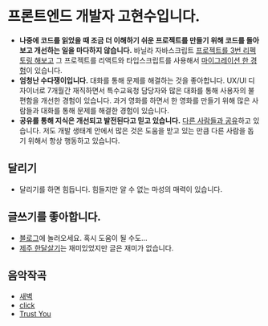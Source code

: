 # 프론트엔드 개발자 고현수입니다. 

- **나중에 코드를 읽었을 때 조금 더 이해하기 쉬운 프로젝트를 만들기 위해 코드를 돌아보고 개선하는 일을 마다하지 않습니다.** 바닐라 자바스크립트 [프로젝트를 3번 리펙토링 해보고](https://github.com/movie42/ychung) 그 프로젝트를 리액트와 타입스크립트를 사용해서 [마이그레이션 한 경험](https://github.com/movie42/ychung-frontend)이 있습니다.
- **엄청난 수다쟁이입니다.** 대화를 통해 문제를 해결하는 것을 좋아합니다. UX/UI 디자이너로 7개월간 재직하면서 특수교육청 담당자와 많은 대화를 통해 사용자의 불편함을 개선한 경험이 있습니다. 과거 영화를 하면서 한 영화를 만들기 위해 많은 사람들과 대화를 통해 문제를 해결한 경험이 있습니다.
- **공유를 통해 지식은 개선되고 발전된다고 믿고 있습니다.** [다른 사람들과 공유](https://www.hyunsu.info)하고 있습니다. 저도 개발 생태계 안에서 많은 것은 도움을 받고 있는 만큼 다른 사람을 돕기 위해서 항상 행동하고 있습니다.


## 달리기
- 달리기를 하면 힘듭니다. 힘들지만 알 수 없는 마성의 매력이 있습니다.

## 글쓰기를 좋아합니다.
- [블로그](https://www.hyunsu.info)에 놀러오세요. 혹시 도움이 될 수도...
- [제주 한달살기](https://post.naver.com/my/series/detail.naver?seriesNo=652652&memberNo=578262)는 재미있었지만 글은 재미가 없습니다.

## 음악작곡
- [새벽](https://youtu.be/wvbJMo7S_AM)
- [click](https://www.youtube.com/watch?v=3lBz84R1EPg)
- [Trust You](https://www.youtube.com/watch?v=GuT3j5kiQJw)
